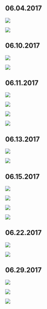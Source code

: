 ## 06.04.2017

![](https://judge2020.me/Mb5xFLN.png)

![](https://judge2020.me/nwP5u09V.png)

## 06.10.2017

![](https://judge2020.me/4iNYlKi.png)

![](https://judge2020.me/lDxUfB1sm7.gif)

## 06.11.2017

![](https://judge2020.me/ENJ2EUR.png)

![](https://judge2020.me/SW8P8UfKQW.png)

![](https://judge2020.me/hK263CqKVs.png)

![](https://judge2020.me/chWV52QJ.gif)

## 06.13.2017

![](https://judge2020.me/XmJFfESA1.png)

![](https://judge2020.me/5QSDGSj.gif)

## 06.15.2017

![](https://judge2020.me/g1jq1jgL9.png)

![](https://judge2020.me/XHXzCyNnQj.jpg)

![](https://judge2020.me/wC7pAkpfg.png)

![](https://judge2020.me/6mbd5XCMT.gif)

## 06.22.2017

![](https://judge2020.me/coRsgtpw.png)

![](https://judge2020.me/2m2xzNz.gif)

## 06.29.2017

![](https://judge2020.me/5QHJT43o.png)

![](https://judge2020.me/KLdcwET.png)

![](https://judge2020.me/kKkENRdm3.jpg)